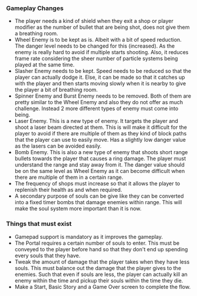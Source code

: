 ### Gameplay Changes

- The player needs a kind of shield when they exit a shop or player modifier as the number of bullet that are being shot, does not give them a breathing room.
- Wheel Enemy is to be kept as is. Albeit with a bit of speed reduction. The danger level needs to be changed for this (increased). As the enemy is really hard to avoid if multiple starts shooting. Also, it reduces frame rate considering the sheer number of particle systems being played at the same time.
- Slasher Enemy needs to be kept. Speed needs to be reduced so that the player can actually dodge it. Else, it can be made so that it catches up with the player and then starts moving slowly  when it is nearby to give the player a bit of breathing room.
- Spinner Enemy and Burst Enemy needs to be removed. Both of them are pretty similar to the Wheel Enemy and also they do not offer as much challenge. Instead 2 more different types of enemy must come into being.
- Laser Enemy. This is a new type of enemy. It targets the player and shoot a laser beam directed at them. This is will make it difficult for the player to avoid if there are multiple of them as they kind of block paths that the player can use to easily move. Has a slightly low danger value as the lasers can be avoided easily.
- Bomb Enemy. This is also a new type of enemy that shoots short range bullets towards the player that causes a ring damage. The player must understand the range and stay away from it. The danger value should be on the same level as Wheel Enemy as it can become difficult when there are multiple of them in a certain range.
- The frequency of shops must increase so that it allows the player to replenish their health as and when required.
- A secondary purpose of souls can be give like they can be converted into a fixed timer bombs that damage enemies within range. This will make the soul system more important than it is now.

### Things that must exist

- Gamepad support is mandatory as it improves the gameplay.
- The Portal requires a certain number of souls to enter. This must be conveyed to the player before hand so that they don't end up spending every souls that they have.
- Tweak the amount of damage that the player takes when they have less souls. This must balance out the damage that the player gives to the enemies. Such that even if souls are less, the player can actually kill an enemy within the time and pickup their souls within the time they die.
- Make a Start, Basic Story and a Game Over screen to complete the flow.
